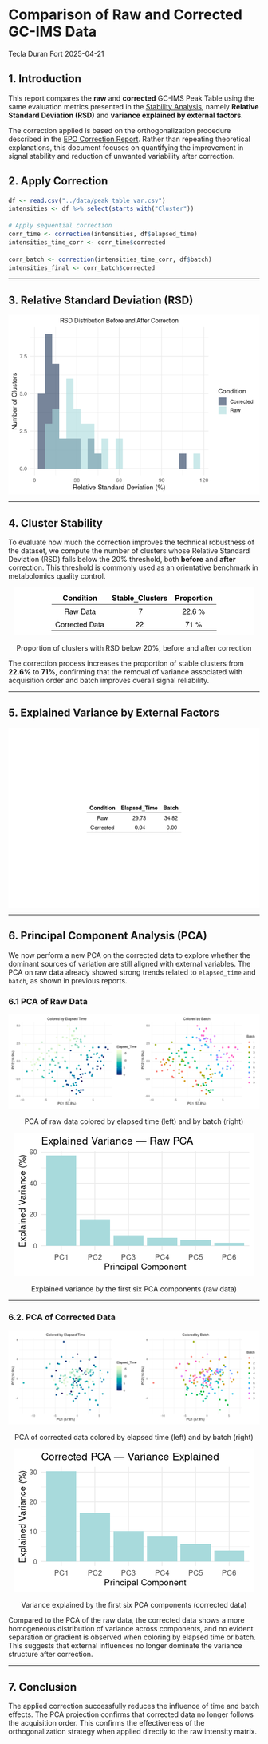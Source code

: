 Comparison of Raw and Corrected GC-IMS Data
================
Tecla Duran Fort
2025-04-21

## 1. Introduction

This report compares the **raw** and **corrected** GC-IMS Peak Table
using the same evaluation metrics presented in the [Stability
Analysis](https://github.com/tecladuran/gcims-workflows/blob/main/docs/stability_analysis.md),
namely **Relative Standard Deviation (RSD)** and **variance explained by
external factors**.

The correction applied is based on the orthogonalization procedure
described in the [EPO Correction
Report](https://github.com/tecladuran/gcims-workflows/blob/main/docs/epo_correction.md).
Rather than repeating theoretical explanations, this document focuses on
quantifying the improvement in signal stability and reduction of
unwanted variability after correction.

## 2. Apply Correction

``` r
df <- read.csv("../data/peak_table_var.csv")
intensities <- df %>% select(starts_with("Cluster"))

# Apply sequential correction
corr_time <- correction(intensities, df$elapsed_time)
intensities_time_corr <- corr_time$corrected

corr_batch <- correction(intensities_time_corr, df$batch)
intensities_final <- corr_batch$corrected
```

------------------------------------------------------------------------

## 3. Relative Standard Deviation (RSD)

<img src="Comparison_corrected_files/figure-latex/rsd-comparison-1.png" style="display: block; margin: auto;" />

------------------------------------------------------------------------

## 4. Cluster Stability

To evaluate how much the correction improves the technical robustness of
the dataset, we compute the number of clusters whose Relative Standard
Deviation (RSD) falls below the 20% threshold, both **before** and
**after** correction. This threshold is commonly used as an orientative
benchmark in metabolomics quality control.

<div class="figure" style="text-align: center">

<img src="Comparison_corrected_files/figure-latex/rsd-summary-table-1.png" alt="Proportion of clusters with RSD below 20%, before and after correction"  />
<p class="caption">
Proportion of clusters with RSD below 20%, before and after correction
</p>

</div>

The correction process increases the proportion of stable clusters from
**22.6%** to **71%**, confirming that the removal of variance associated
with acquisition order and batch improves overall signal reliability.

------------------------------------------------------------------------

## 5. Explained Variance by External Factors

<img src="Comparison_corrected_files/figure-latex/explained-variance-1.png" style="display: block; margin: auto;" />

------------------------------------------------------------------------

## 6. Principal Component Analysis (PCA)

We now perform a new PCA on the corrected data to explore whether the
dominant sources of variation are still aligned with external variables.
The PCA on raw data already showed strong trends related to
`elapsed_time` and `batch`, as shown in previous reports.

### 6.1 PCA of Raw Data

<div class="figure" style="text-align: center">

<img src="Comparison_corrected_files/figure-latex/pca-raw-plots-1.png" alt="PCA of raw data colored by elapsed time (left) and by batch (right)"  />
<p class="caption">
PCA of raw data colored by elapsed time (left) and by batch (right)
</p>

</div>

<div class="figure" style="text-align: center">

<img src="Comparison_corrected_files/figure-latex/pca-variance-raw-1.png" alt="Explained variance by the first six PCA components (raw data)"  />
<p class="caption">
Explained variance by the first six PCA components (raw data)
</p>

</div>

------------------------------------------------------------------------

### 6.2. PCA of Corrected Data

<div class="figure" style="text-align: center">

<img src="Comparison_corrected_files/figure-latex/pca-corrected-color-1.png" alt="PCA of corrected data colored by elapsed time (left) and by batch (right)"  />
<p class="caption">
PCA of corrected data colored by elapsed time (left) and by batch
(right)
</p>

</div>

<div class="figure" style="text-align: center">

<img src="Comparison_corrected_files/figure-latex/pca-corrected-variance-1.png" alt="Variance explained by the first six PCA components (corrected data)"  />
<p class="caption">
Variance explained by the first six PCA components (corrected data)
</p>

</div>

Compared to the PCA of the raw data, the corrected data shows a more
homogeneous distribution of variance across components, and no evident
separation or gradient is observed when coloring by elapsed time or
batch. This suggests that external influences no longer dominate the
variance structure after correction.

------------------------------------------------------------------------

## 7. Conclusion

The applied correction successfully reduces the influence of time and
batch effects. The PCA projection confirms that corrected data no longer
follows the acquisition order. This confirms the effectiveness of the
orthogonalization strategy when applied directly to the raw intensity
matrix.
